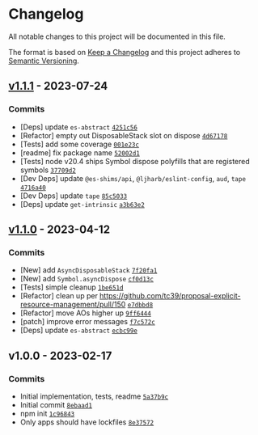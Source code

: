 # Changelog

All notable changes to this project will be documented in this file.

The format is based on [Keep a Changelog](https://keepachangelog.com/en/1.0.0/)
and this project adheres to [Semantic Versioning](https://semver.org/spec/v2.0.0.html).

## [v1.1.1](https://github.com/es-shims/DisposableStack/compare/v1.1.0...v1.1.1) - 2023-07-24

### Commits

- [Deps] update `es-abstract` [`4251c56`](https://github.com/es-shims/DisposableStack/commit/4251c56f0d73a6b09a79eee099e0d0f270e969f5)
- [Refactor] empty out DisposableStack slot on dispose [`4d67178`](https://github.com/es-shims/DisposableStack/commit/4d67178fc7878eb0cf0a88ee84131e0acf72c725)
- [Tests] add some coverage [`001e23c`](https://github.com/es-shims/DisposableStack/commit/001e23cff7b94b29ef5098d2b0b256c23fb85b27)
- [readme] fix package name [`52002d1`](https://github.com/es-shims/DisposableStack/commit/52002d1440b7fa4702e48efa44e9c64d1023c3a8)
- [Tests] node v20.4 ships Symbol dispose polyfills that are registered symbols [`37709d2`](https://github.com/es-shims/DisposableStack/commit/37709d2aa6066952148237beaf086597f4b2aa78)
- [Dev Deps] update `@es-shims/api`, `@ljharb/eslint-config`, `aud`, `tape` [`4716a40`](https://github.com/es-shims/DisposableStack/commit/4716a4033ad2eaff18c02a41d1b9fc7df322e7e2)
- [Dev Deps] update `tape` [`85c5033`](https://github.com/es-shims/DisposableStack/commit/85c503392126770c984b826f281003305cf7b664)
- [Deps] update `get-intrinsic` [`a3b63e2`](https://github.com/es-shims/DisposableStack/commit/a3b63e2de49b93b300cd900c05f35d6cb455e945)

## [v1.1.0](https://github.com/es-shims/DisposableStack/compare/v1.0.0...v1.1.0) - 2023-04-12

### Commits

- [New] add `AsyncDisposableStack` [`7f20fa1`](https://github.com/es-shims/DisposableStack/commit/7f20fa1d289520ee90fd347241c9ab7862e96095)
- [New] add `Symbol.asyncDispose` [`cf0d13c`](https://github.com/es-shims/DisposableStack/commit/cf0d13ca7e52a54179e74071abc03a9e2225f993)
- [Tests] simple cleanup [`1be651d`](https://github.com/es-shims/DisposableStack/commit/1be651d8a447b16623fa8833432d805cc55d3b13)
- [Refactor] clean up per https://github.com/tc39/proposal-explicit-resource-management/pull/150 [`e7dbbd8`](https://github.com/es-shims/DisposableStack/commit/e7dbbd87b4c6c2531c20a62a2eb16a0bb5163179)
- [Refactor] move AOs higher up [`9ff6444`](https://github.com/es-shims/DisposableStack/commit/9ff644488a1f939f9250163ae31ad2565bae7141)
- [patch] improve error messages [`f7c572c`](https://github.com/es-shims/DisposableStack/commit/f7c572c7604efe5d64a248ef8142a7ca6ea5570e)
- [Deps] update `es-abstract` [`ecbc99e`](https://github.com/es-shims/DisposableStack/commit/ecbc99e063adaa58b77b36395fd29aeb996cbf8a)

## v1.0.0 - 2023-02-17

### Commits

- Initial implementation, tests, readme [`5a37b9c`](https://github.com/es-shims/DisposableStack/commit/5a37b9cf83f61a12ae0d018d6f0645dca487bb29)
- Initial commit [`8ebaad1`](https://github.com/es-shims/DisposableStack/commit/8ebaad1568705325c4808231cd84073ab5e39ff3)
- npm init [`1c96843`](https://github.com/es-shims/DisposableStack/commit/1c96843e2f2b620c7e3cf7789eee8bbcdc5490ae)
- Only apps should have lockfiles [`8e37572`](https://github.com/es-shims/DisposableStack/commit/8e37572162f2ffedc1fd8459aee178e7e284f23c)
